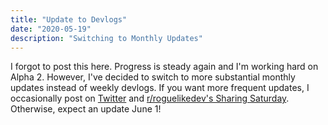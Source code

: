 ```yaml
---
title: "Update to Devlogs"
date: "2020-05-19"
description: "Switching to Monthly Updates"
---
```


I forgot to post this here. Progress is steady again and I'm working hard on Alpha 2. However, I've decided to switch to more substantial monthly updates instead of weekly devlogs. If you want more frequent updates, I occasionally post on [Twitter](https://twitter.com/mscottmooredev) and [r/roguelikedev's Sharing Saturday](https://reddit.com/r/roguelikedev). Otherwise, expect an update June 1!